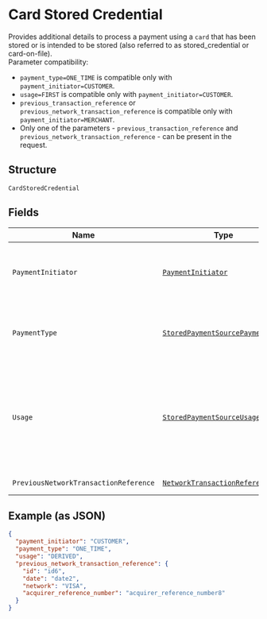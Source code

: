 
# Card Stored Credential

Provides additional details to process a payment using a `card` that has been stored or is intended to be stored (also referred to as stored_credential or card-on-file).<br/>Parameter compatibility:<br/><ul><li>`payment_type=ONE_TIME` is compatible only with `payment_initiator=CUSTOMER`.</li><li>`usage=FIRST` is compatible only with `payment_initiator=CUSTOMER`.</li><li>`previous_transaction_reference` or `previous_network_transaction_reference` is compatible only with `payment_initiator=MERCHANT`.</li><li>Only one of the parameters - `previous_transaction_reference` and `previous_network_transaction_reference` - can be present in the request.</li></ul>

## Structure

`CardStoredCredential`

## Fields

| Name | Type | Tags | Description |
|  --- | --- | --- | --- |
| `PaymentInitiator` | [`PaymentInitiator`](../../doc/models/payment-initiator.md) | Required | The person or party who initiated or triggered the payment.<br><br>**Constraints**: *Minimum Length*: `1`, *Maximum Length*: `255`, *Pattern*: `^[0-9A-Z_]+$` |
| `PaymentType` | [`StoredPaymentSourcePaymentType`](../../doc/models/stored-payment-source-payment-type.md) | Required | Indicates the type of the stored payment_source payment.<br><br>**Constraints**: *Minimum Length*: `1`, *Maximum Length*: `255`, *Pattern*: `^[0-9A-Z_]+$` |
| `Usage` | [`StoredPaymentSourceUsageType?`](../../doc/models/stored-payment-source-usage-type.md) | Optional | Indicates if this is a `first` or `subsequent` payment using a stored payment source (also referred to as stored credential or card on file).<br><br>**Default**: `StoredPaymentSourceUsageType.DERIVED`<br><br>**Constraints**: *Minimum Length*: `1`, *Maximum Length*: `255`, *Pattern*: `^[0-9A-Z_]+$` |
| `PreviousNetworkTransactionReference` | [`NetworkTransactionReference`](../../doc/models/network-transaction-reference.md) | Optional | Reference values used by the card network to identify a transaction. |

## Example (as JSON)

```json
{
  "payment_initiator": "CUSTOMER",
  "payment_type": "ONE_TIME",
  "usage": "DERIVED",
  "previous_network_transaction_reference": {
    "id": "id6",
    "date": "date2",
    "network": "VISA",
    "acquirer_reference_number": "acquirer_reference_number8"
  }
}
```

